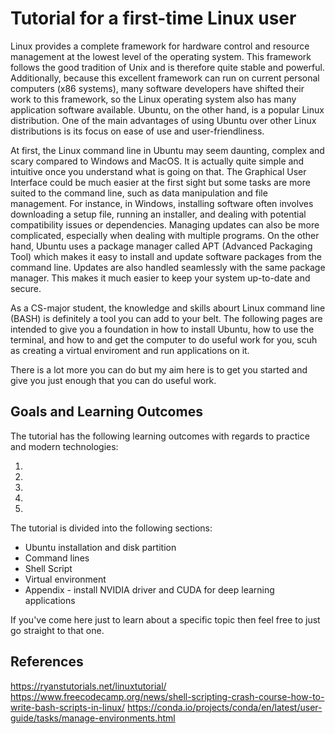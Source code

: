 # Tutorial for a first-time Linux user

Linux provides a complete framework for hardware control and resource management at the lowest level of the operating system. This framework follows the good tradition of Unix and is therefore quite stable and powerful. Additionally, because this excellent framework can run on current personal computers (x86 systems), many software developers have shifted their work to this framework, so the Linux operating system also has many application software available. Ubuntu, on the other hand, is a popular Linux distribution. One of the main advantages of using Ubuntu over other Linux distributions is its focus on ease of use and user-friendliness.

At first, the Linux command line in Ubuntu may seem daunting, complex and scary compared to Windows and MacOS. It is actually quite simple and intuitive once you understand what is going on that. The Graphical User Interface could be much easier at the first sight but some tasks are more suited to the command line, such as data manipulation and file management. For instance, in Windows, installing software often involves downloading a setup file, running an installer, and dealing with potential compatibility issues or dependencies. Managing updates can also be more complicated, especially when dealing with multiple programs. On the other hand, Ubuntu uses a package manager called APT (Advanced Packaging Tool) which makes it easy to install and update software packages from the command line. Updates are also handled seamlessly with the same package manager. This makes it much easier to keep your system up-to-date and secure.

As a CS-major student, the knowledge and skills abourt Linux command line (BASH) is definitely a tool you can add to your belt. The following pages are intended to give you a foundation in how to install Ubuntu, how to use the terminal, and how to and get the computer to do useful work for you, scuh as creating a virtual enviroment and run applications on it.

There is a lot more you can do but my aim here is to get you started and give you just enough that you can do useful work.

## Goals and Learning Outcomes
The tutorial has the following learning outcomes with regards to practice and modern technologies: 

1.
2.
3.
4.
5.

The tutorial is divided into the following sections:

* Ubuntu installation and disk partition
* Command lines
* Shell Script
* Virtual environment
* Appendix - install NVIDIA driver and CUDA for deep learning applications

If you've come here just to learn about a specific topic then feel free to just go straight to that one.



## References
https://ryanstutorials.net/linuxtutorial/
https://www.freecodecamp.org/news/shell-scripting-crash-course-how-to-write-bash-scripts-in-linux/
https://conda.io/projects/conda/en/latest/user-guide/tasks/manage-environments.html


